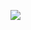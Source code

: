 ![](https://automationghana.com/wp-content/uploads/2024/08/Black-Cables-Shop-Social-Feed-Static-Ad-1.png)
